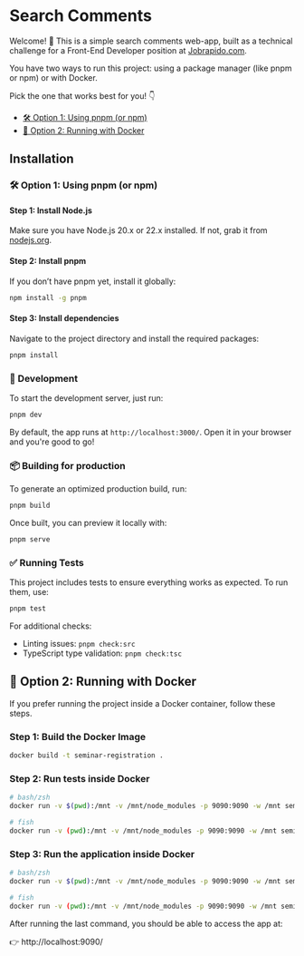# Search Comments

Welcome! 🎉 This is a simple search comments web-app, built as a technical challenge for a Front-End Developer position at [Jobrapido.com](https://jobrapido.com/).

You have two ways to run this project: using a package manager (like pnpm or npm) or with Docker.

Pick the one that works best for you! 👇

- [🛠 Option 1: Using pnpm (or npm)](#-option-1-using-pnpm-or-npm)
- [🐳 Option 2: Running with Docker](#-option-2-running-with-docker)


## Installation

### 🛠 Option 1: Using pnpm (or npm)

#### Step 1: Install Node.js
Make sure you have Node.js 20.x or 22.x installed. If not, grab it from [nodejs.org](https://nodejs.org/).

#### Step 2: Install pnpm
If you don’t have pnpm yet, install it globally:

```sh
npm install -g pnpm
```

#### Step 3: Install dependencies
Navigate to the project directory and install the required packages:

```sh
pnpm install
```

### 🎨 Development

To start the development server, just run:

```sh
pnpm dev
```

By default, the app runs at `http://localhost:3000/`. Open it in your browser and you're good to go!

### 📦 Building for production

To generate an optimized production build, run:

```sh
pnpm build
```

Once built, you can preview it locally with:

```sh
pnpm serve
```

### ✅ Running Tests

This project includes tests to ensure everything works as expected. To run them, use:

```sh
pnpm test
```

For additional checks:

- Linting issues: `pnpm check:src`
- TypeScript type validation: `pnpm check:tsc`

## 🐳 Option 2: Running with Docker

If you prefer running the project inside a Docker container, follow these steps.

### Step 1: Build the Docker Image

```sh
docker build -t seminar-registration .
```

### Step 2: Run tests inside Docker

```sh
# bash/zsh
docker run -v $(pwd):/mnt -v /mnt/node_modules -p 9090:9090 -w /mnt seminar-registration ./scripts/tests.sh

# fish
docker run -v (pwd):/mnt -v /mnt/node_modules -p 9090:9090 -w /mnt seminar-registration ./scripts/tests.sh
```

### Step 3: Run the application inside Docker

```sh
# bash/zsh
docker run -v $(pwd):/mnt -v /mnt/node_modules -p 9090:9090 -w /mnt seminar-registration ./scripts/run.sh

# fish
docker run -v (pwd):/mnt -v /mnt/node_modules -p 9090:9090 -w /mnt seminar-registration ./scripts/run.sh
```

After running the last command, you should be able to access the app at:

👉 http://localhost:9090/
